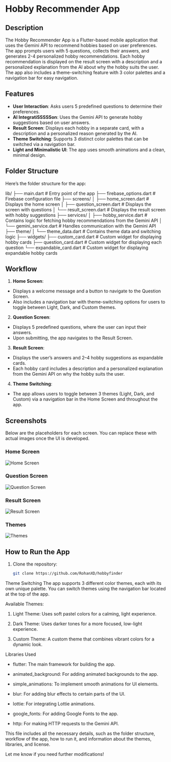 # Hobby Recommender App

## Description

The Hobby Recommender App is a Flutter-based mobile application that uses the Gemini API to
recommend hobbies based on user preferences. The app prompts users with 5 questions, collects their
answers, and generates 2-4 personalized hobby recommendations. Each hobby recommendation is
displayed on the result screen with a description and a personalized explanation from the AI about
why the hobby suits the user. The app also includes a theme-switching feature with 3 color palettes
and a navigation bar for easy navigation.

## Features

- **User Interaction**: Asks users 5 predefined questions to determine their preferences.
- **AI IntegratiSSSSSon**: Uses the Gemini API to generate hobby suggestions based on user answers.
- **Result Screen**: Displays each hobby in a separate card, with a description and a personalized
  reason generated by the AI.
- **Theme Switching**: Supports 3 distinct color palettes that can be switched via a navigation bar.
- **Light and Minimalistic UI**: The app uses smooth animations and a clean, minimal design.

## Folder Structure

Here’s the folder structure for the app:

lib/ 
├── main.dart # Entry point of the app
├── firebase_options.dart # Firebase configuration file
├── screens/ 
│ ├── home_screen.dart # Displays the home screen 
│ ├── question_screen.dart # Displays the screen with questions 
│ └── result_screen.dart # Displays the result screen with hobby suggestions
├── services/
│ ├── hobby_service.dart # Contains logic for fetching hobby recommendations from the Gemini API
│ └── gemini_service.dart # Handles communication with the Gemini API
├── theme/ 
│ └── theme_data.dart # Contains theme data and switching logic 
├── widgets/ 
├── custom_card.dart # Custom widget for displaying hobby cards 
├── question_card.dart # Custom widget for displaying each question 
└── expandable_card.dart # Custom widget for displaying expandable hobby cards


## Workflow
1. **Home Screen**:
  - Displays a welcome message and a button to navigate to the Question Screen.
  - Also includes a navigation bar with theme-switching options for users to toggle between Light, Dark, and Custom themes.

2. **Question Screen**:
  - Displays 5 predefined questions, where the user can input their answers.
  - Upon submitting, the app navigates to the Result Screen.

3. **Result Screen**:
  - Displays the user’s answers and 2–4 hobby suggestions as expandable cards.
  - Each hobby card includes a description and a personalized explanation from the Gemini API on why the hobby suits the user.

4. **Theme Switching**:
  - The app allows users to toggle between 3 themes (Light, Dark, and Custom) via a navigation bar in the Home Screen and throughout the app.

## Screenshots
Below are the placeholders for each screen. You can replace these with actual images once the UI is developed.

### Home Screen
![Home Screen](D:/Projects/Flutter/hobbyfinder/screenshots/home_screen.png)

### Question Screen
![Question Screen](D:/Projects/Flutter/hobbyfinder/screenshots/question_screen.png)

### Result Screen
![Result Screen](D:/Projects/Flutter/hobbyfinder/screenshots/result_screen.png)

### Themes
![Themes](D:/Projects/Flutter/hobbyfinder/screenshots/themes.png)

## How to Run the App
1. Clone the repository:
   ```bash
   git clone https://github.com/RohanXD/hobbyfinder

Theme Switching
The app supports 3 different color themes, each with its own unique palette. You can switch themes using the navigation bar located at the top of the app.

Available Themes:
1. Light Theme: Uses soft pastel colors for a calming, light experience.

2. Dark Theme: Uses darker tones for a more focused, low-light experience.

3. Custom Theme: A custom theme that combines vibrant colors for a dynamic look.

Libraries Used
- flutter: The main framework for building the app.

- animated_background: For adding animated backgrounds to the app.

- simple_animations: To implement smooth animations for UI elements.

- blur: For adding blur effects to certain parts of the UI.

- lottie: For integrating Lottie animations.

- google_fonts: For adding Google Fonts to the app.

- http: For making HTTP requests to the Gemini API.


This file includes all the necessary details, such as the folder structure, workflow of the app, 
how to run it, and information about the themes, libraries, and license.

Let me know if you need further modifications!

